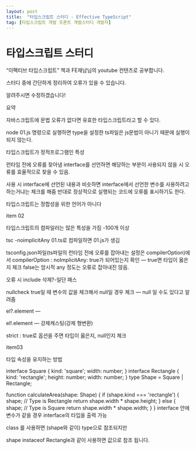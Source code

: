 ```yaml
---
layout: post
title:  "타입스크립트 스터디 - Effective TypeScript"
tag: [타입스크립트 개발 프론트 개발스터디 개발자]
---
```


# 타입스크립트 스터디
“이펙티브 타입스크립트” 책과 FE재남님의 youtube 컨텐츠로 공부합니다.


스터디 중에 간단하게 정리하여 오류가 있을 수 있습니다.

알려주시면 수정하겠습니다!

요약

자바스크립트에 문법 오류가 없다면 유효한 타입스크립트라고 할 수 있다.

node 01.js 명령으로 실행하면 type을 설정한 ts파일은 js문법이 아니기 때문에 실행이 되지 않는다.

타입스크립트가 정적프로그램인 특성

런타임 전에 오류를 찾아냄
interface를 선언하면 해당하는 부분이 사용되지 않을 시 오류를 효율적으로 찾을 수 있음.

사용 시 interface에 선언된 내용과 비슷하면 interface에서 선언한 변수를 사용하려고 하는거냐는 체크를 해줌
반대로 정상적으로 실행되는 코드에 오류를 표시하기도 한다.

타입스크립트는 정합성을 위한 언어가 아니다

item 02

타입스크립트의 컴파일러는 많은 특성을 가짐 -100개 이상

tsc -noimplicitAny 01.ts로 컴파일하면 01.js가 생김

tsconfig.json파일(ts파일의 런타임 전에 오류를 잡아내는 설정은 compilerOption)에서 compilerOption : noImplicitAny: true가 되어있는지 확인 — true면 타입이 옳은지 체크 false는 암시적 any 정도는 오류로 잡아내진 않음.

오류 시 include 삭제?-일단 패스

nullcheck true일 때 변수의 값을 체크해서 null일 경우 체크 — null 일 수도 있다고 알려줌

el?.element —

el!.element — 강제캐스팅(강제 형변환)

strict : true로 옵션을 주면 타입이 옳은지, null인지 체크

item03

타입 속성을 유지하는 방법

interface Square {
  kind: 'square';
  width: number;
}
interface Rectangle {
  kind: 'rectangle';
  height: number;
  width: number;
}
type Shape = Square | Rectangle;

function calculateArea(shape: Shape) {
  if (shape.kind === 'rectangle') {
    shape;  // Type is Rectangle
    return shape.width * shape.height;
  } else {
    shape;  // Type is Square
    return shape.width * shape.width;
  }
}
interface 안에 변수가 같을 경우 interface의 타입을 출력 가능

class 를 사용하면 (shape와 같이) type으로 참조되지만

shape instaceof Rectangle과 같이 사용하면 값으로 참조 됩니다.
